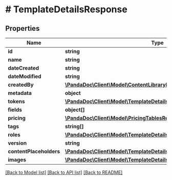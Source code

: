 # # TemplateDetailsResponse

## Properties

Name | Type | Description | Notes
------------ | ------------- | ------------- | -------------
**id** | **string** |  | [optional]
**name** | **string** |  | [optional]
**dateCreated** | **string** |  | [optional]
**dateModified** | **string** |  | [optional]
**createdBy** | [**\PandaDoc\Client\Model\ContentLibraryItemResponseCreatedBy**](ContentLibraryItemResponseCreatedBy.md) |  | [optional]
**metadata** | **object** |  | [optional]
**tokens** | [**\PandaDoc\Client\Model\TemplateDetailsResponseTokens[]**](TemplateDetailsResponseTokens.md) |  | [optional]
**fields** | **object[]** |  | [optional]
**pricing** | [**\PandaDoc\Client\Model\PricingTablesResponse**](PricingTablesResponse.md) |  | [optional]
**tags** | **string[]** |  | [optional]
**roles** | [**\PandaDoc\Client\Model\TemplateDetailsResponseRoles[]**](TemplateDetailsResponseRoles.md) |  | [optional]
**version** | **string** |  | [optional]
**contentPlaceholders** | [**\PandaDoc\Client\Model\TemplateDetailsResponseContentPlaceholders[]**](TemplateDetailsResponseContentPlaceholders.md) |  | [optional]
**images** | [**\PandaDoc\Client\Model\TemplateDetailsResponseImages[]**](TemplateDetailsResponseImages.md) |  | [optional]

[[Back to Model list]](../../README.md#models) [[Back to API list]](../../README.md#endpoints) [[Back to README]](../../README.md)
